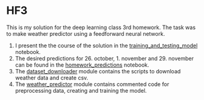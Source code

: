 # HF3

This is my solution for the deep learning class 3rd homework. 
The task was to make weather predictor using a feedforward neural network.

1. I present the the course of the solution in the [training_and_testing_model](training_and_testing_model.ipynb) notebook.
2. The desired predictions for 26. october, 1. november and 29. november can be found in the [homework_predictions](homework_predictions.ipynb) notebook.
3. The [dataset_downloader](dataset_downloader.py) module contains the scripts to download weather data and create csv.
4. The [weather_predictor](weather_predictor.py) module contains commented code for preprocessing data, creating and training the model.

